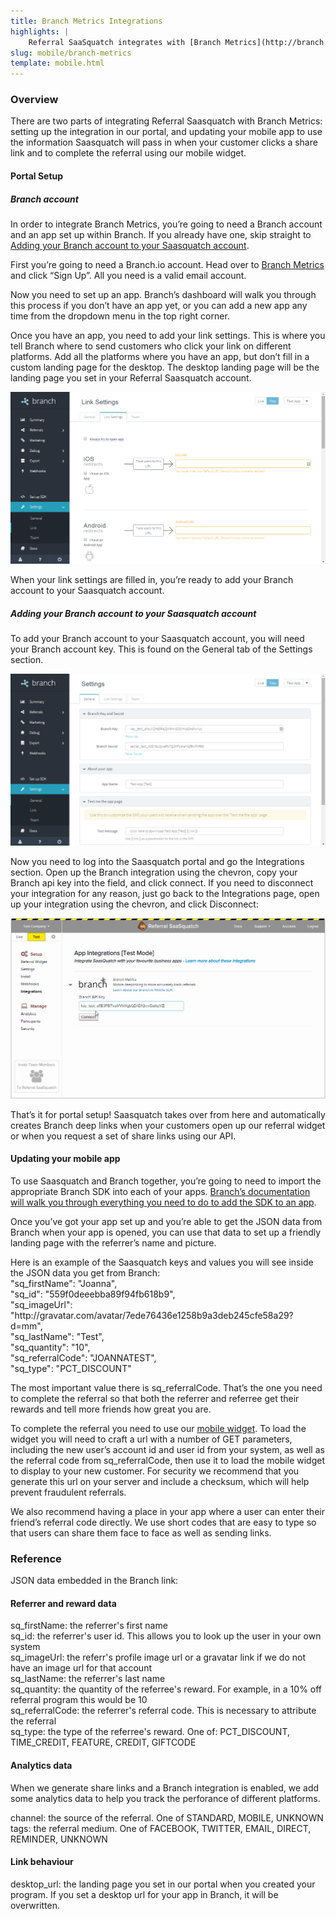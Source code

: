 ```yaml
---
title: Branch Metrics Integrations
highlights: |
    Referral SaaSquatch integrates with [Branch Metrics](http://branch.io) to provide additional attribution, personalization and analytics by using Branch's deep links.
slug: mobile/branch-metrics
template: mobile.html
---
```


### Overview

There are two parts of integrating Referral Saasquatch with Branch Metrics: setting up the integration in our portal, and updating your mobile app to use the information Saasquatch will pass in when your customer clicks a share link and to complete the referral using our mobile widget.

#### Portal Setup

##### Branch account

In order to integrate Branch Metrics, you’re going to need a Branch account and an app set up within Branch. If you already have one, skip straight to [Adding your Branch account to your Saasquatch account](#saasquatchAccount).

First you’re going to need a Branch.io account. Head over to [Branch Metrics](https://branch.io) and click “Sign Up”. All you need is a valid email account.

Now you need to set up an app. Branch’s dashboard will walk you through this process if you don’t have an app yet, or you can add a new app any time from the dropdown menu in the top right corner. 

Once you have an app, you need to add your link settings. This is where you tell Branch where to send customers who click your link on different platforms. Add all the platforms where you have an app, but don’t fill in a custom landing page for the desktop. The desktop landing page will be the landing page you set in your Referral Saasquatch account.

![Branch Metrics link settings](/assets/images/mobile/branch-link-settings.png)

When your link settings are filled in, you’re ready to add your Branch account to your Saasquatch account.

##### <a name="saasquatchAccount">Adding your Branch account to your Saasquatch account</a>

To add your Branch account to your Saasquatch account, you will need your Branch account key. This is found on the General tab of the Settings section.

![Branch Metrics api key](/assets/images/mobile/branch-api-key.png)

Now you need to log into the Saasquatch portal and go the Integrations section. Open up the Branch integration using the chevron, copy your Branch api key into the field, and click connect. If you need to disconnect your integration for any reason, just go back to the Integrations page, open up your integration using the chevron, and click Disconnect:

![Referral Saasquatch integration connection process](/assets/images/mobile/connect-branch-integration.gif)

That’s it for portal setup! Saasquatch takes over from here and automatically creates Branch deep links when your customers open up our referral widget or when you request a set of share links using our API.

#### Updating your mobile app

To use Saasquatch and Branch together, you’re going to need to import the appropriate Branch SDK into each of your apps. [Branch’s documentation will walk you through everything you need to do to add the SDK to an app](https://start.branch.io/#/integrate-sdk/steps).

Once you’ve got your app set up and you’re able to get the JSON data from Branch when your app is opened, you can use that data to set up a friendly landing page with the referrer’s name and picture.

Here is an example of the Saasquatch keys and values you will see inside the JSON data you get from Branch:  
"sq_firstName": "Joanna",  
"sq_id": "559f0deeebba89f94fb618b9",  
"sq_imageUrl": "http:\/\/gravatar.com\/avatar\/7ede76436e1258b9a3deb245cfe58a29?d=mm",  
"sq_lastName": "Test",  
"sq_quantity": "10",  
"sq_referralCode": "JOANNATEST",  
"sq_type": "PCT_DISCOUNT"

The most important value there is sq_referralCode. That’s the one you need to complete the referral so that both the referrer and referree get their rewards and tell more friends how great you are.

To complete the referral you need to use our [mobile widget](/mobile/widget/). To load the widget you will need to craft a url with a number of GET parameters, including the new user’s account id and user id from your system, as well as the referral code from sq_referralCode, then use it to load the mobile widget to display to your new customer. For security we recommend that you generate this url on your server and include a checksum, which will help prevent fraudulent referrals.

We also recommend having a place in your app where a user can enter their friend’s referral code directly. We use short codes that are easy to type so that users can share them face to face as well as sending links.

### <a name="reference">Reference</a>

JSON data embedded in the Branch link:

#### Referrer and reward data

sq_firstName: the referrer's first name  
sq_id: the referrer's user id. This allows you to look up the user in your own system  
sq_imageUrl: the referr's profile image url or a gravatar link if we do not have an image url for that account  
sq_lastName: the referrer's last name  
sq_quantity: the quantity of the referree's reward. For example, in a 10% off referral program this would be 10  
sq_referralCode: the referrer's referral code. This is necessary to attribute the referral  
sq_type: the type of the referree's reward. One of: PCT_DISCOUNT, TIME_CREDIT, FEATURE, CREDIT, GIFTCODE  

#### Analytics data

When we generate share links and a Branch integration is enabled, we add some analytics data to help you track the perforance of different platforms.

channel: the source of the referral. One of STANDARD, MOBILE, UNKNOWN  
tags: the referral medium. One of FACEBOOK, TWITTER, EMAIL, DIRECT, REMINDER, UNKNOWN  

#### Link behaviour

desktop_url: the landing page you set in our portal when you created your program. If you set a desktop url for your app in Branch, it will be overwritten.
